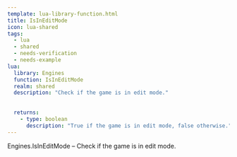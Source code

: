 ```yaml
---
template: lua-library-function.html
title: IsInEditMode
icon: lua-shared
tags:
  - lua
  - shared
  - needs-verification
  - needs-example
lua:
  library: Engines
  function: IsInEditMode
  realm: shared
  description: "Check if the game is in edit mode."
  
  
  returns:
    - type: boolean
      description: "True if the game is in edit mode, false otherwise."
---
```


<div class="lua__search__keywords">
Engines.IsInEditMode &#x2013; Check if the game is in edit mode.
</div>

